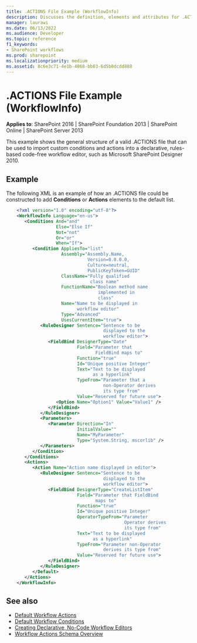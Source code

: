 ```yaml
---
title: .ACTIONS File Example (WorkflowInfo)
description: Discusses the definition, elements and attributes for .ACTIONS File Example (WorkflowInfo) which an be used to import custom conditions.
manager: laurawi
ms.date: 06/13/2022
ms.audience: Developer
ms.topic: reference
f1_keywords:
- SharePoint workflows
ms.prod: sharepoint
ms.localizationpriority: medium
ms.assetid: 8c6e3c71-4e1b-4068-bb03-6d5b0dcdd888
---
```


# .ACTIONS File Example (WorkflowInfo)</td>

**Applies to**: SharePoint 2016 | SharePoint Foundation 2013 | SharePoint Online | SharePoint Server 2013

This example shows the general structure of a valid .ACTIONS file that can be used to import custom conditions and actions into a declarative, rules-based code-free workflow editor, such as Microsoft SharePoint Designer 2010.

## Example

The following XML is an example of how an .ACTIONS file could be constructed to add **Conditions** or **Actions** elements to the default list.

```XML
    <?xml version="1.0" encoding="utf-8"?>
    <WorkflowInfo Language="en-us">
       <Conditions And="and"
                   Else="Else If"
                   Not="not"
                   Or="or"
                   When="If">
          <Condition AppliesTo="list"
                     Assembly="Assembly.Name, 
                               Version=0.0.0.0, 
                               Culture=neutral, 
                               PublicKeyToken=GUID"
                     ClassName="Fully qualified 
                                class name"
                     FunctionName="Boolean method name
                                   implemented in 
                                   class"
                     Name="Name to be displayed in 
                           workflow editor"
                     Type="Advanced"
                     UsesCurrentItem="true">
             <RuleDesigner Sentence="Sentence to be 
                                     displayed to the 
                                     workflow editor">
                <FieldBind DesignerType="Date"
                           Field="Parameter that 
                                  FieldBind maps to"
                           Function="true"
                           Id="Unique positive Integer"
                           Text="Text to be displayed 
                                 as a hyperlink"
                           TypeFrom="Parameter that a 
                                     non-Operator derives 
                                     its type from"
                           Value="Reserved for future use">
                   <Option Name="Option1" Value="Value1" />
                </FieldBind>
             </RuleDesigner>
             <Parameters>
                <Parameter Direction="In"
                           InitialValue=""
                           Name="MyParameter"
                           Type="System.String, mscorlib" />
             </Parameters>
          </Condition>
       </Conditions>
       <Actions>
          <Action Name="Action name displayed in editor">
             <RuleDesigner Sentence="Sentence to be 
                                     displayed to the
                                     workflow editor">
                <FieldBind DesignerType="CreateListItem"
                           Field="Parameter that FieldBind 
                                  maps to"
                           Function="true"
                           Id="Unique positive Integer"
                           OperatorTypeFrom="Parameter 
                                             Operator derives 
                                             its type from"
                           Text="Text to be displayed 
                                 as a hyperlink"
                           TypeFrom="Parameter non-Operator 
                                     derives its type from"
                           Value="Reserved for future use">
                </FieldBind>
             </RuleDesigner>
          </Default>
       </Actions>
    </WorkflowInfo>
```

## See also

- [Default Workflow Actions](default-workflow-actions-workflowinfo.md)
- [Default Workflow Conditions](default-workflow-conditions-workflowinfo.md)
- [Creating Declarative, No-Code Workflow Editors](https://msdn.microsoft.com/library/60dfda8d-e724-4d7d-9578-aa239c362dcf(Office.15).aspx)
- [Workflow Actions Schema Overview](https://msdn.microsoft.com/library/25da07cb-b228-43f2-9cdf-c8c71c3eabbb(Office.15).aspx)









